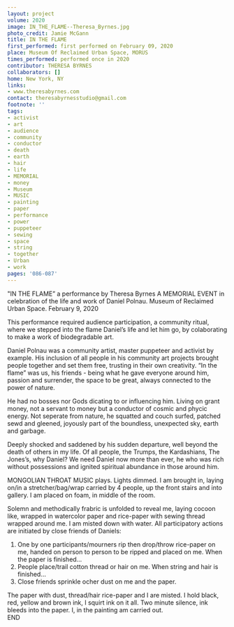 ```yaml
---
layout: project
volume: 2020
image: IN_THE_FLAME--Theresa_Byrnes.jpg
photo_credit: Jamie McGann
title: IN THE FLAME
first_performed: first performed on February 09, 2020
place: Museum Of Reclaimed Urban Space, MORUS
times_performed: performed once in 2020
contributor: THERESA BYRNES
collaborators: []
home: New York, NY
links:
- www.theresabyrnes.com
contact: theresabyrnesstudio@gmail.com
footnote: ''
tags:
- activist
- art
- audience
- community
- conductor
- death
- earth
- hair
- life
- MEMORIAL
- money
- Museum
- MUSIC
- painting
- paper
- performance
- power
- puppeteer
- sewing
- space
- string
- together
- Urban
- work
pages: '086-087'
---
```


"IN THE FLAME”
a performance by Theresa Byrnes
A MEMORIAL EVENT in celebration of the life and work of Daniel Polnau.
Museum of Reclaimed Urban Space.
February 9, 2020

This performance required audience participation, a community ritual, where we stepped into the flame Daniel’s life and let him go, by colaborating to make a work of biodegradable art.

Daniel Polnau was a community artist, master puppeteer and activist by example. His inclusion of all people in his community art projects brought people together and set them free, trusting in their own creativity. “In the flame” was us, his friends - being what he gave everyone around him, passion and surrender, the space to be great, always connected to the power of nature.

He had no bosses nor Gods dicating to or influencing him. Living on grant money, not a servant to money but a conductor of cosmic and phycic energy. Not seperate from nature, he squatted and couch surfed, patched sewd and gleened, joyously part of the boundless, unexpected sky, earth and garbage.

Deeply shocked and saddened by his sudden departure, well beyond the death of others in my life. Of all people, the Trumps, the Kardashians, The Jones’s, why Daniel? We need Daniel now more than ever, he who was rich without possessions and ignited spiritual abundance in those around him.

MONGOLIAN THROAT MUSIC plays.
Lights dimmed.
I am brought in, laying on/in a stretcher/bag/wrap carried by 4 people, up the front stairs and into gallery.
I am placed on foam, in middle of the room.

Solemn and methodically frabric is unfolded to reveal me, laying cocoon like, wrapped in watercolor paper and rice-paper with sewing thread wrapped around me.
I am misted down with water. 
All participatory actions are initiated by close friends of Daniels:
1. One by one participants/mourners rip then drop/throw rice-paper on me, handed on person to person to be ripped and placed on me. When the paper is finished…
2. People place/trail cotton thread or hair on me. When string and hair is finished…
3. Close friends sprinkle ocher dust on me and the paper.

The paper with dust, thread/hair rice-paper and I are misted. 
I hold black, red, yellow and brown ink, I squirt ink on it all.
Two minute silence, ink bleeds into the paper.
I, in the painting am carried out.	 
END
